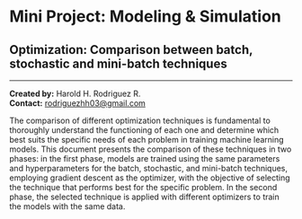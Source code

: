 # Mini Project: Modeling & Simulation
## Optimization: Comparison between batch, stochastic and mini-batch techniques
---
**Created by:** Harold H. Rodriguez R.\
**Contact:** rodriguezhh03@gmail.com

The comparison of different optimization techniques is fundamental to thoroughly understand the functioning of each one and determine which best suits the specific needs of each problem in training machine learning models. This document presents the comparison of these techniques in two phases: in the first phase, models are trained using the same parameters and hyperparameters for the batch, stochastic, and mini-batch techniques, employing gradient descent as the optimizer, with the objective of selecting the technique that performs best for the specific problem. In the second phase, the selected technique is applied with different optimizers to train the models with the same data.
